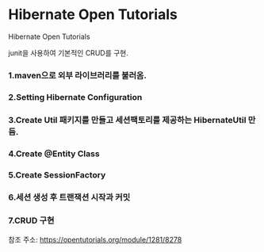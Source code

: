 # Hibernate Open Tutorials
Hibernate Open Tutorials 

junit을 사용하여 기본적인 CRUD를 구현.

### 1.maven으로 외부 라이브러리를 불러옴.
### 2.Setting Hibernate Configuration
### 3.Create Util 패키지를 만들고 세션팩토리를 제공하는 HibernateUtil 만듬. 
### 4.Create @Entity Class
### 5.Create SessionFactory
### 6.세션 생성 후 트랜잭션 시작과 커밋
### 7.CRUD 구현






















참조 주소: https://opentutorials.org/module/1281/8278
